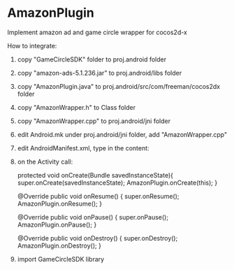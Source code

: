 AmazonPlugin
============

Implement amazon ad and game circle wrapper for cocos2d-x

How to integrate:

1. copy "GameCircleSDK" folder to proj.android folder
2. copy "amazon-ads-5.1.236.jar" to proj.android/libs folder
3. copy "AmazonPlugin.java" to proj.android/src/com/freeman/cocos2dx folder
3. copy "AmazonWrapper.h" to Class folder
4. copy "AmazonWrapper.cpp" to proj.android/jni folder
5. edit Android.mk under proj.android/jni folder, add "AmazonWrapper.cpp"
6. edit AndroidManifest.xml, type in the content:

	<activity android:name="com.amazon.ags.html5.overlay.GameCircleUserInterface"
                 android:theme="@style/GCOverlay" android:hardwareAccelerated="false"></activity>
        <activity
                 android:name="com.amazon.identity.auth.device.authorization.AuthorizationActivity"
                 android:theme="@android:style/Theme.NoDisplay"
                 android:allowTaskReparenting="true"
                 android:launchMode="singleTask">
                 <intent-filter>
                     <action android:name="android.intent.action.VIEW" />
                     <category android:name="android.intent.category.DEFAULT" />
                     <category android:name="android.intent.category.BROWSABLE" />
                     <data android:host="com.eureka.poweroftwo" android:scheme="amzn" />
                 </intent-filter>
        </activity>
        <activity android:name="com.amazon.ags.html5.overlay.GameCircleAlertUserInterface"
                 android:theme="@style/GCAlert" android:hardwareAccelerated="false"></activity>
        <receiver
                 android:name="com.amazon.identity.auth.device.authorization.PackageIntentReceiver"
                 android:enabled="true">
                 <intent-filter>
                     <action android:name="android.intent.action.PACKAGE_INSTALL" />
                     <action android:name="android.intent.action.PACKAGE_ADDED" />
                     <data android:scheme="package" />
                 </intent-filter>
        </receiver>
        <activity android:name="com.amazon.device.ads.AdActivity" android:configChanges="keyboardHidden|orientation|screenSize"/>
        
7. on the Activity call:

	protected void onCreate(Bundle savedInstanceState){
		super.onCreate(savedInstanceState);	
        AmazonPlugin.onCreate(this);
	}
    
    @Override
	public void onResume() {
	    super.onResume();
        AmazonPlugin.onResume();
    }
    
    @Override
	public void onPause() {
	    super.onPause();
        AmazonPlugin.onPause();
    }
    
    @Override
	public void onDestroy() {
	    super.onDestroy();
        AmazonPlugin.onDestroy();
    }
    
8. import GameCircleSDK library